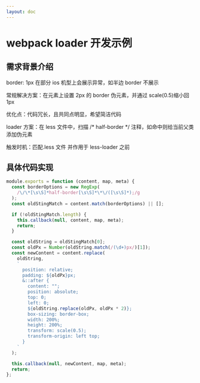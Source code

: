 ```yaml
---
layout: doc
---
```


# webpack loader 开发示例

## 需求背景介绍

border: 1px 在部分 ios 机型上会展示异常，如半边 border 不展示

常规解决方案：在元素上设置 2px 的 border 伪元素，并通过 scale(0.5)缩小回 1px

优化点：代码冗长，且共同点明显，希望简洁代码

loader 方案：在 less 文件中，扫描 /\* half-border \*/ 注释，如命中则给当前父类添加伪元素

触发时机：匹配.less 文件 并作用于 less-loader 之前

## 具体代码实现

```js
module.exports = function (content, map, meta) {
  const borderOptions = new RegExp(
    /\/\*[\s\S]*half-border[\s\S]*\*\/([\s\S]*);/g
  );
  const oldStingMatch = content.match(borderOptions) || [];

  if (!oldStingMatch.length) {
    this.callback(null, content, map, meta);
    return;
  }

  const oldString = oldStingMatch[0];
  const oldPx = Number(oldString.match(/(\d+)px/)[1]);
  const newContent = content.replace(
    oldString,
    `
      position: relative;
      padding: ${oldPx}px;
      &::after {
        content: "";
        position: absolute;
        top: 0;
        left: 0;
        ${oldString.replace(oldPx, oldPx * 2)};
        box-sizing: border-box;
        width: 200%;
        height: 200%;
        transform: scale(0.5);
        transform-origin: left top;
      }
    `
  );

  this.callback(null, newContent, map, meta);
  return;
};
```
